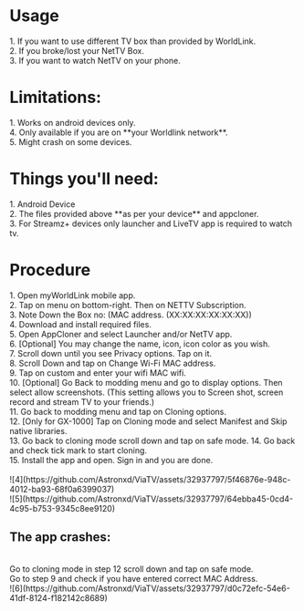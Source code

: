 <H1>Usage</H1>
1. If you want to use different TV box than provided by WorldLink.</br>
2. If you broke/lost your NetTV Box.</br>
3. If you want to watch NetTV on your phone.</br>

<H1>Limitations:</H1>
1. Works on android devices only.</br>
4. Only available if you are on **your Worldlink network**.</br>
5. Might crash on some devices.</br>

<H1>Things you'll need:</H1>
1. Android Device</br>
2. The files provided above **as per your device** and appcloner.</br>
3. For Streamz+ devices only launcher and LiveTV app is required to watch tv.</br>

<H1>Procedure</H1>
1. Open myWorldLink mobile app.</br>
2. Tap on menu on bottom-right. Then on NETTV Subscription.</br>
3. Note Down the Box no: (MAC address. (XX:XX:XX:XX:XX:XX))</br>
4. Download and install required files.</br>
5. Open AppCloner and select Launcher and/or NetTV app.</br>
6. [Optional] You may change the name, icon, icon color as you wish.</br>
7. Scroll down until you see Privacy options. Tap on it.</br>
8. Scroll Down and tap on Change Wi-Fi MAC address.</br>
9. Tap on custom and enter your wifi MAC wifi.</br>
10. [Optional] Go Back to modding menu and go to display options. Then select allow screenshots. (This setting allows you to Screen shot, screen record and stream TV to your friends.)</br>
11. Go back to modding menu and tap on Cloning options.</br>
12. [Only for GX-1000] Tap on Cloning mode and select Manifest and Skip native libraries.</br>
13. Go back to cloning mode scroll down and tap on safe mode.
14. Go back and check tick mark to start cloning.</br>
15. Install the app and open. Sign in and you are done.</br>
</br>
![4](https://github.com/Astronxd/ViaTV/assets/32937797/5f46876e-948c-4012-ba93-68f0a6399037)</br>
![5](https://github.com/Astronxd/ViaTV/assets/32937797/64ebba45-0cd4-4c95-b753-9345c8ee9120)</br>


<H2> The app crashes:</H2> </br>
Go to cloning mode in step 12 scroll down and tap on safe mode.  </br>
Go to step 9 and check if you have entered correct MAC Address.  </br>
![6](https://github.com/Astronxd/ViaTV/assets/32937797/d0c72efc-54e6-41df-8124-f182142c8689)
